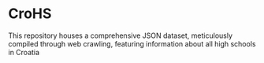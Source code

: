 # CroHS
This repository houses a comprehensive JSON dataset, meticulously compiled through web crawling, featuring information about all high schools in Croatia
